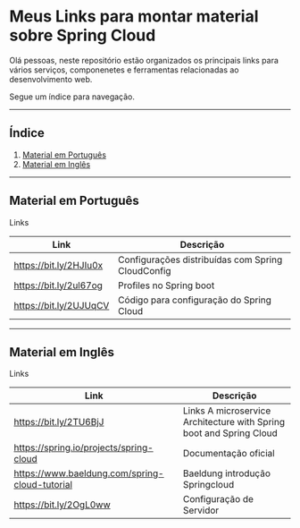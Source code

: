 # Meus Links para montar material sobre Spring Cloud

Olá pessoas, neste repositório estão organizados os principais links para vários serviços, componenetes e ferramentas relacionadas ao desenvolvimento web.

Segue um índice para navegação.

***

## Índice

1. [Material em Português](#material-portugues)
2. [Material em Inglês](#material-ingles)
***

## Material em Português

Links 

| Link                                 | Descrição                                  			|
|--------------------------------------|--------------------------------------------------------|
| https://bit.ly/2HJIu0x			   | Configurações distribuídas com Spring CloudConfig      |
| https://bit.ly/2ul67og			   | Profiles no Spring boot								|
| https://bit.ly/2UJUqCV			   | Código para configuração do Spring Cloud				|


***

## Material em Inglês
Links 

| Link                                 				| Descrição                                  							  |	
|---------------------------------------------------|-------------------------------------------------------------------------|
| https://bit.ly/2TU6BjJ			   				| Links A microservice Architecture with Spring boot and Spring Cloud     |
| https://spring.io/projects/spring-cloud			| Documentação oficial												      |
| https://www.baeldung.com/spring-cloud-tutorial	| Baeldung introdução Springcloud										  |
| https://bit.ly/2OgL0ww							| Configuração de Servidor												  |

